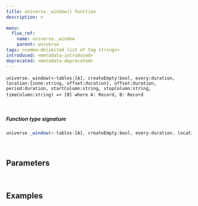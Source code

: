 ```yaml
---
title: universe._window() function
description: >
  
menu:
  flux_ref:
    name: universe._window
    parent: universe
tags: <comma-delimited list of tag strings>
introduced: <metadata-introduced>
deprecated: <metadata-deprecated>
---
```

​
`universe._window(<-tables:[A], createEmpty:bool, every:duration, location:{zone:string, offset:duration}, offset:duration, period:duration, startColumn:string, stopColumn:string, timeColumn:string) => [B] where A: Record, B: Record` 
​

​
##### Function type signature
```js
universe._window(<-tables:[A], createEmpty:bool, every:duration, location:{zone:string, offset:duration}, offset:duration, period:duration, startColumn:string, stopColumn:string, timeColumn:string) => [B] where A: Record, B: Record
```
​
## Parameters
​


## Examples
​
